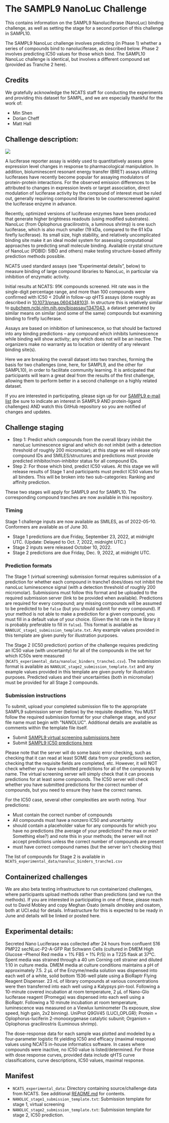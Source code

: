 # The SAMPL9 NanoLuc Challenge

This contains information on the SAMPL9 Nanoluciferase (NanoLuc) binding challenge, as well as setting the stage for a second portion of this challenge in SAMPL10.

The SAMPL9 NanoLuc challenge involves predicting (in Phase 1) whether a series of compounds bind to nanoluciferase, as described below. Phase 2 involves predicting IC50 values for those which bind. The SAMPL10 NanoLuc challenge is identical, but involves a different compound set (provided as Tranche 2 here).

## Credits

We gratefully acknowledge the NCATS staff for conducting the experiments and providing this dataset for SAMPL, and we are especially thankful for the work of:
- Min Shen
- Dorian Cheff
- Matt Hall

## Challenge description:

![](images/NanoLuc.jpeg)

A luciferase reporter assay is widely used to quantitatively assess gene expression level changes in response to pharmacological manipulation. In addition, bioluminescent resonant energy transfer (BRET) assays utilizing luciferases have recently become popular for assaying modulators of protein-protein interactions. For the observed emission differences to be attributed to changes in expression levels or target association, direct modulation of luciferase activity by the compound of interest must be ruled out, generally requiring compound libraries to be counterscreened against the luciferase enzyme in advance.

Recently, optimized versions of luciferase enzymes have been produced that generate higher brightness readouts (using modified substrates). NanoLuc (from Oplophorus gracilirostris, a luminous shrimp) is one such luciferase, which is also much smaller (19 kDa, compared to the 61 kDa firefly luciferase). Its small size, high stability, and relatively uncomplicated binding site make it an ideal model system for assessing computational approaches to predicting small molecule binding. Available crystal structure of NanoLuc (PDBID: 5IBO and others) make testing structure-based affinity prediction methods possible.

NCATS used standard assays (see “Experimental details”, below) to measure binding of large compound libraries to NanoLuc, in particular via inhibition of enzymatic activity.

Initial results at NCATS: 91K compounds screened. Hit rate was in the single-digit percentage range, and more than 100 compounds were confirmed with IC50 < 20uM in follow-up qHTS assays (done roughly as described in [10.1073/pnas.0604348103](https://dx.doi.org/10.1073/pnas.0604348103)). In structure this is relatively similar to [pubchem.ncbi.nlm.nih.gov/bioassay/1347043](http://pubchem.ncbi.nlm.nih.gov/bioassay/1347043), a dataset generated by similar means on similar (and some of the same) compounds but examining binding to firefly luciferase.  

Assays are based on inhibition of luminescence, so that should be factored into any binding predictions – any compound which inhibits luminescence while binding will show activity; any which does not will be an inactive. The organizers make no warranty as to location or identity of any relevant binding site(s).

Here we are breaking the overall dataset into two tranches, forming the basis for two challenges (one, here, for SAMPL9, and the other for SAMPL10), in order to facilitate community learning. It is anticipated that participants will learn a great deal from the results of the first challenge, allowing them to perform better in a second challenge on a highly related dataset.

If you are interested in participating, please sign up for our [SAMPL9 e-mail list](http://eepurl.com/dPj11j) (be sure to indicate an interest in SAMPL9 AND protein-ligand challenges) AND watch this GitHub repository so you are notified of changes and updates.

## Challenge staging

- Step 1: Predict which compounds from the overall library inhibit the nanoLuc luminescence signal and which do not inhibit (with a detection threshold of roughly 200 micromolar); at this stage we will release only compound IDs and SMILES/structures and predictions must provide predicted inhibitor/non-inhibitor status for all compound IDs.
- Step 2: For those which bind, predict IC50 values. At this stage we will release results of Stage 1 and participants must predict IC50 values for all binders. This will be broken into two sub-categories: Ranking and affinity prediction.

These two stages will apply for SAMPL9 and for SAMPL10. The corresponding compound tranches are now available in this repository.

### Timing

Stage 1 challenge inputs are now available as SMILES, as of 2022-05-10. Conformers are available as of June 30.

- Stage 1 predictions are due Friday, September 23, 2022, at midnight UTC. (Update: Delayed to Oct. 7, 2022, midnight UTC.)
- Stage 2 inputs were released October 10, 2022.
- Stage 2 predictions are due Friday, Dec. 9, 2022, at midnight UTC.

### Prediction formats

The Stage 1 (virtual screening) submission format requires submission of a prediction for whether each compound in tranche1 does/does not inhibit the nanoLuc luminescence signal (with a detection threshold of roughly 200 micromolar). Submissions must follow this format and be uploaded to the required submission server (link to be provided when available). Predictions are required for every compound; any missing compounds will be assumed to be predicted to be `false` (but you should submit for every compound). If your method is not able to make a prediction for a given compound, you must fill in a default value of your choice. (Given the hit rate in the library it is probably preferable to fill in `false`). This format is available as `NANOLUC_stage1_submission_template.txt`. Any example values provided in this template are given purely for illustration purposes.

The Stage 2 (IC50 prediction) portion of the challenge requires predicting an IC50 value (with uncertainty) for all of the compounds in the set for which IC50s were measured (`NCATS_experimental_data/nanoluc_binders_tranche1.csv`). The submission format is available as `NANOLUC_stage2_submission_template.txt` and any example values provided in this template are given purely for illustration purposes. Predicted values and their uncertainties (both in micromolar) must be provided for all Stage 2 compounds.



### Submission instructions

To submit, upload your completed submission file to the appropriate SAMPL9 submission server (below) by the requisite deadline. You MUST follow the required submission format for your challenge stage, and your file name must begin with "NANOLUC". Additional details are available as comments within the template file itself.
- Submit [SAMPL9 virtual screening submissions here](https://submit.samplchallenges.org/submit/SAMPL9-VS)
- Submit [SAMPL9 IC50 predictions here](https://submit.samplchallenges.org/submit/SAMPL9-affinity)

Please note that the server will do some basic error checking, such as checking that it can read at least SOME data from your predictions section, checking that the requisite fields are completed, etc. However, it will NOT check whether you have submitted predictions for all of the compounds by name. The virtual screening server will simply check that it can process predictions for at least some compounds. The IC50 server will check whether you have submitted predictions for the correct number of compounds, but you need to ensure they have the correct names.

For the IC50 case, several other complexities are worth noting. Your predictions:
- Must contain the correct number of compounds
- All compounds must have a nonzero IC50 and uncertainty
- should contain a placeholder value for any compounds for which you have no predictions (the average of your predictions? the max or min? Something else?) and note this in your methods; the server will not accept predictions unless the correct number of compounds are present
- must have correct compound names (but the server isn't checking this)

The list of compounds for Stage 2 is available in `NCATS_experimental_data/nanoluc_binders_tranche1.csv`

## Containerized challenges

We are also beta testing infrastructure to run containerized challenges, where participants upload methods rather than predictions (and we run the methods). If you are interested in participating in one of these, please reach out to David Mobley and copy Meghan Osato (emails dmobley and osatom, both at UCI.edu) for details. Infrastructure for this is expected to be ready in June and details will be linked or posted here.

## Experimental details:
Secreted Nano Luciferase was collected after 24 hours from confluent S16 PMP22 secNLuc-P2-A-GFP Rat Schwann Cells (cultured in DMEM High Glucose –Phenol Red media + 1% FBS + 1% P/S) in a T225 flask at 37°C. Spent media was strained through a 40 um Corning cell strainer and diluted 1:10 in culture media. DMEM media at culture conditions maintains a pH of approximately 7.5. 2 µL of the Enzyme/media solution was dispensed into each well of a white, solid bottom 1536-well plate using a BioRaptr Flying Reagent Dispenser. 23 nL of library compounds at various concentrations were then transferred into each well using a Kalypsys pin-tool. Following a 10-minute covered incubation at room temperature, 2 µL of Nano-Glo luciferase reagent (Promega) was dispensed into each well using a BioRaptr. Following a 10 minute incubation at room temperature, luminescence was measured on a Viewlux luminometer (1s exposure, slow speed, high gain, 2x2 binning). UniProt Q9GV45 (LUCI_OPLGR); Protein = Oplophorus-luciferin 2-monooxygenase catalytic subunit; Organism = Oplophorus gracilirostris (Luminous shrimp).

The dose-response data for each sample was plotted and modeled by a four-parameter logistic fit yielding IC50 and efficacy (maximal response) values using NCATS in-house informatics software. In cases where compounds were inactive, no IC50 value is listed/determined. For those with dose response curves, provided data include qHTS curve classifications, curve descriptions, IC50 values, maximal response.

## Manifest
- `NCATS_experimental_data`: Directory containing source/challenge data from NCATS. See additional [README.md](NCATS_experimental_data/README.md) for contents.
- `NANOLUC_stage1_submission_template.txt`: Submission template for stage 1, virtual screening
- `NANOLUC_stage2_submission_template.txt`: Submission template for stage 2, IC50 prediction.
